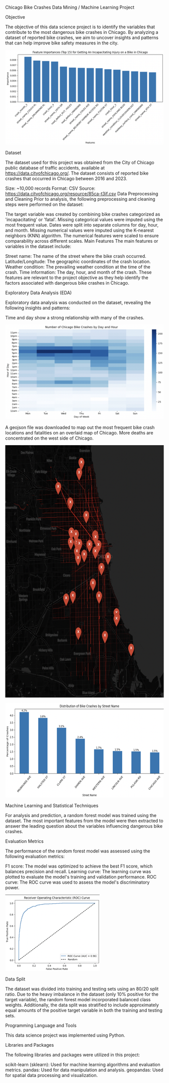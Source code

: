 Chicago Bike Crashes Data Mining / Machine Learning Project

Objective

The objective of this data science project is to identify the variables that contribute to the most dangerous bike crashes in Chicago. By analyzing a dataset of reported bike crashes, we aim to uncover insights and patterns that can help improve bike safety measures in the city.

<p align="center">
  <img width="550" height="300" src="images/feature_importances.png">
</p>

Dataset

The dataset used for this project was obtained from the City of Chicago public database of traffic accidents, available at https://data.cityofchicago.org/. The dataset consists of reported bike crashes that occurred in Chicago between 2016 and 2023.

Size: ~10,000 records
Format: CSV
Source: https://data.cityofchicago.org/resource/85ca-t3if.csv
Data Preprocessing and Cleaning
Prior to analysis, the following preprocessing and cleaning steps were performed on the dataset:

The target variable was created by combining bike crashes categorized as 'incapacitating' or 'fatal'.
Missing categorical values were imputed using the most frequent value.
Dates were split into separate columns for day, hour, and month.
Missing numerical values were imputed using the K-nearest neighbors (KNN) algorithm.
The numerical features were scaled to ensure comparability across different scales.
Main Features
The main features or variables in the dataset include:

Street name: The name of the street where the bike crash occurred.
Latitude/Longitude: The geographic coordinates of the crash location.
Weather condition: The prevailing weather condition at the time of the crash.
Time information: The day, hour, and month of the crash.
These features are relevant to the project objective as they help identify the factors associated with dangerous bike crashes in Chicago.

Exploratory Data Analysis (EDA)

Exploratory data analysis was conducted on the dataset, revealing the following insights and patterns:

Time and day show a strong relationship with many of the crashes.

<p align="center">
  <img width="550" height="300" src="images/bike_crashes_day_hour.png">
</p>

A geojson file was downloaded to map out the most frequent bike crash locations and fatalities on an overlaid map of Chicago.
More deaths are concentrated on the west side of Chicago.

<p align="center">
  <img width="700" height="800" src="images/chicago_bike_crashes_and_deaths.png">
</p>

<p align="center">
  <img width="550" height="300" src="images/bike_crash_street.png">
</p>

Machine Learning and Statistical Techniques

For analysis and prediction, a random forest model was trained using the dataset. The most important features from the model were then extracted to answer the leading question about the variables influencing dangerous bike crashes.

Evaluation Metrics

The performance of the random forest model was assessed using the following evaluation metrics:

F1 score: The model was optimized to achieve the best F1 score, which balances precision and recall.
Learning curve: The learning curve was plotted to evaluate the model's training and validation performance.
ROC curve: The ROC curve was used to assess the model's discriminatory power.

<img src="images/ROC.png" alt="Alt Text" width="300">

Data Split

The dataset was divided into training and testing sets using an 80/20 split ratio. Due to the heavy imbalance in the dataset (only 10% positive for the target variable), the random forest model incorporated balanced class weights. Additionally, the data split was stratified to include approximately equal amounts of the positive target variable in both the training and testing sets.

Programming Language and Tools

This data science project was implemented using Python.

Libraries and Packages

The following libraries and packages were utilized in this project:

scikit-learn (sklearn): Used for machine learning algorithms and evaluation metrics.
pandas: Used for data manipulation and analysis.
geopandas: Used for spatial data processing and visualization.
